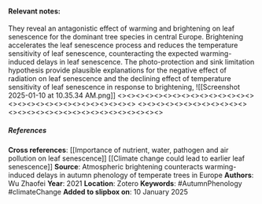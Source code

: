#### **Relevant notes**:
They reveal an antagonistic effect of warming and brightening on leaf senescence for the dominant tree species in central Europe. Brightening accelerates the leaf senescence process and reduces the temperature sensitivity of leaf senescence, counteracting the expected warming-induced delays in leaf senescence. The photo-protection and sink limitation hypothesis provide plausible explanations for the negative effect of radiation on leaf senescence and the declining effect of temperature sensitivity of leaf senescence in response to brightening,
![[Screenshot 2025-01-10 at 10.35.34 AM.png]]
<><><><><><><><><><><><><><><><><><><><><><><><><><><><><>
<><><><><><><><><><><><><><><><><><><><><><><><><><><><><>
##### References
**Cross references**: 
[[Importance of nutrient, water, pathogen and air pollution on leaf senescence]]
[[Climate change could lead to earlier leaf senescence]]
**Source**: Atmospheric brightening counteracts warming-induced delays in autumn phenology of temperate trees in Europe
**Authors**: Wu Zhaofei
**Year**: 2021
**Location**: Zotero
**Keywords**: #AutumnPhenology #climateChange 
**Added to slipbox on**: 10 January 2025
